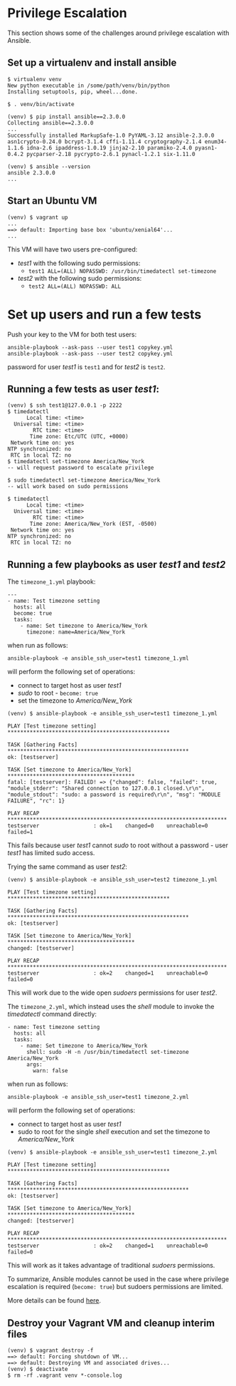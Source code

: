 # Privilege Escalation
This section shows some of the challenges around privilege escalation with Ansible.

## Set up a virtualenv and install ansible
```
$ virtualenv venv
New python executable in /some/path/venv/bin/python
Installing setuptools, pip, wheel...done.

$ . venv/bin/activate

(venv) $ pip install ansible==2.3.0.0
Collecting ansible==2.3.0.0
...
Successfully installed MarkupSafe-1.0 PyYAML-3.12 ansible-2.3.0.0 asn1crypto-0.24.0 bcrypt-3.1.4 cffi-1.11.4 cryptography-2.1.4 enum34-1.1.6 idna-2.6 ipaddress-1.0.19 jinja2-2.10 paramiko-2.4.0 pyasn1-0.4.2 pycparser-2.18 pycrypto-2.6.1 pynacl-1.2.1 six-1.11.0

(venv) $ ansible --version
ansible 2.3.0.0
...
```

## Start an Ubuntu VM
```
(venv) $ vagrant up
...
==> default: Importing base box 'ubuntu/xenial64'...
...
```
This VM will have two users pre-configured:
* _test1_ with the following sudo permissions:
  * `test1 ALL=(ALL) NOPASSWD: /usr/bin/timedatectl set-timezone`
* _test2_ with the following sudo permissions:
  * `test2 ALL=(ALL) NOPASSWD: ALL`

# Set up users and run a few tests
Push your key to the VM for both test users:
```
ansible-playbook --ask-pass --user test1 copykey.yml
ansible-playbook --ask-pass --user test2 copykey.yml
```
password for user _test1_ is `test1` and for _test2_ is `test2`.

## Running a few tests as user _test1_:
```
(venv) $ ssh test1@127.0.0.1 -p 2222
$ timedatectl
      Local time: <time>
  Universal time: <time>
        RTC time: <time>
       Time zone: Etc/UTC (UTC, +0000)
 Network time on: yes
NTP synchronized: no
 RTC in local TZ: no
$ timedatectl set-timezone America/New_York
-- will request password to escalate privilege

$ sudo timedatectl set-timezone America/New_York
-- will work based on sudo permissions

$ timedatectl
      Local time: <time>
  Universal time: <time>
        RTC time: <time>
       Time zone: America/New_York (EST, -0500)
 Network time on: yes
NTP synchronized: no
 RTC in local TZ: no
```

## Running a few playbooks as user _test1_ and _test2_
The `timezone_1.yml` playbook:
```
---
- name: Test timezone setting
  hosts: all
  become: true
  tasks:
    - name: Set timezone to America/New_York
      timezone: name=America/New_York
```
when run as follows:
```
ansible-playbook -e ansible_ssh_user=test1 timezone_1.yml
```
will perform the following set of operations:
* connect to target host as user _test1_
* _sudo_ to root - `become: true`
* set the timezone to _America/New_York_

```
(venv) $ ansible-playbook -e ansible_ssh_user=test1 timezone_1.yml

PLAY [Test timezone setting] ***************************************************

TASK [Gathering Facts] *********************************************************
ok: [testserver]

TASK [Set timezone to America/New_York] ****************************************
fatal: [testserver]: FAILED! => {"changed": false, "failed": true, "module_stderr": "Shared connection to 127.0.0.1 closed.\r\n", "module_stdout": "sudo: a password is required\r\n", "msg": "MODULE FAILURE", "rc": 1}

PLAY RECAP *********************************************************************
testserver                 : ok=1    changed=0    unreachable=0    failed=1
```
This fails because user _test1_ cannot _sudo_ to root without a password - user _test1_ has limited sudo access.

Trying the same command as user _test2_:
```
(venv) $ ansible-playbook -e ansible_ssh_user=test2 timezone_1.yml

PLAY [Test timezone setting] ***************************************************

TASK [Gathering Facts] *********************************************************
ok: [testserver]

TASK [Set timezone to America/New_York] ****************************************
changed: [testserver]

PLAY RECAP *********************************************************************
testserver                 : ok=2    changed=1    unreachable=0    failed=0
```
This will work due to the wide open _sudoers_ permissions for user _test2_.

The `timezone_2.yml`, which instead uses the _shell_ module to invoke the _timedatectl_ command directly:
```
- name: Test timezone setting
  hosts: all
  tasks:
    - name: Set timezone to America/New_York
      shell: sudo -H -n /usr/bin/timedatectl set-timezone America/New_York
      args:
        warn: false
```
when run as follows:
```
ansible-playbook -e ansible_ssh_user=test1 timezone_2.yml
```
will perform the following set of operations:
* connect to target host as user _test1_
* sudo to root for the single _shell_ execution and set the timezone to _America/New_York_

```
(venv) $ ansible-playbook -e ansible_ssh_user=test1 timezone_2.yml

PLAY [Test timezone setting] ***************************************************

TASK [Gathering Facts] *********************************************************
ok: [testserver]

TASK [Set timezone to America/New_York] ****************************************
changed: [testserver]

PLAY RECAP *********************************************************************
testserver                 : ok=2    changed=1    unreachable=0    failed=0
```
This will work as it takes advantage of traditional _sudoers_ permissions.

To summarize, Ansible modules cannot be used in the case where privilege escalation is required (`become: true`) but sudoers permissions are limited.

More details can be found [here](http://docs.ansible.com/ansible/become.html#can-t-limit-escalation-to-certain-commands).

## Destroy your Vagrant VM and cleanup interim files
```
(venv) $ vagrant destroy -f
==> default: Forcing shutdown of VM...
==> default: Destroying VM and associated drives...
(venv) $ deactivate
$ rm -rf .vagrant venv *-console.log
```
